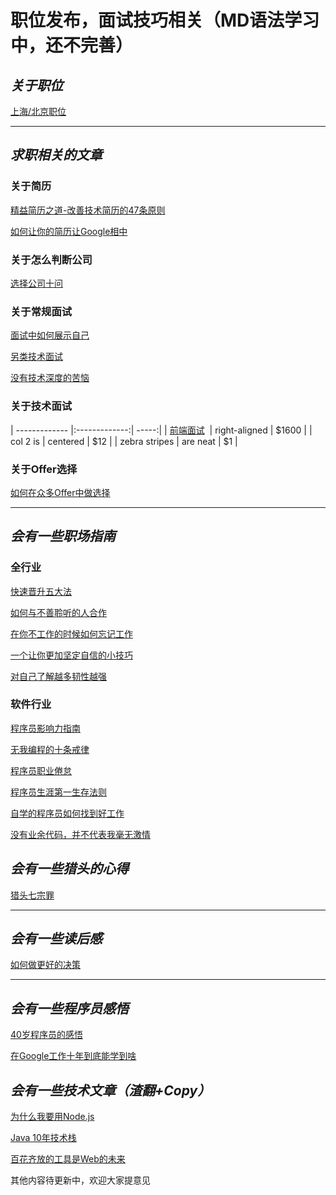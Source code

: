 # 职位发布，面试技巧相关（MD语法学习中，还不完善）

## *关于职位*
[上海/北京职位](https://github.com/lietoumai/Hunter/issues/3)
***

## *求职相关的文章*
### 关于简历
[精益简历之道-改善技术简历的47条原则](https://github.com/lietoumai/Hunter/issues/9)

[如何让你的简历让Google相中](https://github.com/lietoumai/Hunter/issues/8)

### 关于怎么判断公司
[选择公司十问](https://github.com/lietoumai/Hunter/issues/1)

### 关于常规面试
[面试中如何展示自己](https://github.com/lietoumai/Hunter/issues/10)

[另类技术面试](https://github.com/lietoumai/Hunter/issues/5)

[没有技术深度的苦恼](https://github.com/lietoumai/Hunter/issues/6)

### 关于技术面试
| ------------- |:-------------:| -----:|
| [前端面试](https://github.com/jirengu/frontend-interview/issues)   | right-aligned | $1600 |
| col 2 is      | centered      |   $12 |
| zebra stripes | are neat      |    $1 |


### 关于Offer选择
[如何在众多Offer中做选择](https://github.com/lietoumai/Hunter/issues/7)
***

## *会有一些职场指南*
### 全行业
[快速晋升五大法](https://github.com/lietoumai/Career/issues/4)

[如何与不善聆听的人合作](https://github.com/lietoumai/Career/issues/1)

[在你不工作的时候如何忘记工作](https://github.com/lietoumai/Career/issues/2)

[一个让你更加坚定自信的小技巧](https://github.com/lietoumai/Career/issues/3)

[对自己了解越多韧性越强](https://github.com/lietoumai/Career/issues/5)

### 软件行业
[程序员影响力指南](https://github.com/lietoumai/Tech-article/issues/1)

[无我编程的十条戒律](https://github.com/lietoumai/Tech-article/issues/2)

[程序员职业倦怠](https://github.com/lietoumai/Tech-article/issues/3)

[程序员生涯第一生存法则](https://github.com/lietoumai/Tech-article/issues/4)

[自学的程序员如何找到好工作](https://github.com/lietoumai/Tech-article/issues/5)

[没有业余代码，并不代表我毫无激情](https://github.com/lietoumai/Tech-article/issues/6)

## *会有一些猎头的心得*
[猎头七宗罪](https://github.com/lietoumai/Hunter/issues/4)
***

## *会有一些读后感*
[如何做更好的决策](https://github.com/lietoumai/Hunter/issues/2)
***

## *会有一些程序员感悟*
[40岁程序员的感悟](https://github.com/lietoumai/Hunter/issues/7)

[在Google工作十年到底能学到啥](https://github.com/lietoumai/DaLu-Manong-Say/issues/1)

## *会有一些技术文章（渣翻+Copy）*
[为什么我要用Node.js](https://github.com/lietoumai/Tech-article/issues/10)

[Java 10年技术栈](https://github.com/lietoumai/Tech-article/issues/11)

[百花齐放的工具是Web的未来](https://github.com/lietoumai/Tech-article/issues/8)



其他内容待更新中，欢迎大家提意见
